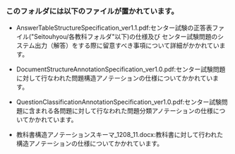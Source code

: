 
### このフォルダには以下のファイルが置かれています。

* AnswerTableStructureSpecification_ver1.1.pdf:センター試験の正答表ファイル("Seitouhyou/各教科フォルダ"以下)の仕様及び
センター試験問題のシステム出力（解答）をする際に留意すべき事項について詳細がかかれています。

* DocumentStructureAnnotationSpecification_ver1.0.pdf:センター試験問題に対して行なわれた問題構造アノテーションの仕様についてかかれています。

* QuestionClassificationAnnotationSpecification_ver1.0.pdf:センター試験問題に含まれる各問題に対して行なわれた問題分類アノテーションの仕様についてかかれています。

* 教科書構造アノテーションスキーマ\_1208\_11.docx:教科書に対して行われた構造アノテーションの仕様についてかかれています。

